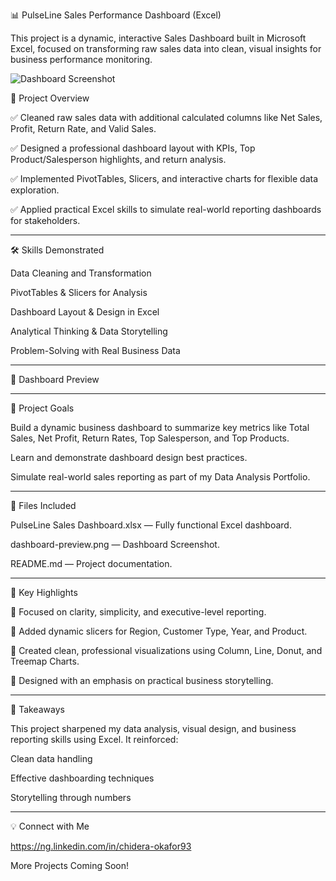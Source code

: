 
📊 PulseLine Sales Performance Dashboard (Excel)

This project is a dynamic, interactive Sales Dashboard built in Microsoft Excel, focused on transforming raw sales data into clean, visual insights for business performance monitoring.

![Dashboard Screenshot](dashboard-preview.png)

🚀 Project Overview

✅ Cleaned raw sales data with additional calculated columns like Net Sales, Profit, Return Rate, and Valid Sales.

✅ Designed a professional dashboard layout with KPIs, Top Product/Salesperson highlights, and return analysis.

✅ Implemented PivotTables, Slicers, and interactive charts for flexible data exploration.

✅ Applied practical Excel skills to simulate real-world reporting dashboards for stakeholders.



---

🛠 Skills Demonstrated

Data Cleaning and Transformation

PivotTables & Slicers for Analysis

Dashboard Layout & Design in Excel

Analytical Thinking & Data Storytelling

Problem-Solving with Real Business Data



---

🎨 Dashboard Preview




---

📌 Project Goals

Build a dynamic business dashboard to summarize key metrics like Total Sales, Net Profit, Return Rates, Top Salesperson, and Top Products.

Learn and demonstrate dashboard design best practices.

Simulate real-world sales reporting as part of my Data Analysis Portfolio.



---

📂 Files Included

PulseLine Sales Dashboard.xlsx — Fully functional Excel dashboard.

dashboard-preview.png — Dashboard Screenshot.

README.md — Project documentation.

---

📢 Key Highlights

📌 Focused on clarity, simplicity, and executive-level reporting.

📌 Added dynamic slicers for Region, Customer Type, Year, and Product.

📌 Created clean, professional visualizations using Column, Line, Donut, and Treemap Charts.

📌 Designed with an emphasis on practical business storytelling.



---

🎁 Takeaways

This project sharpened my data analysis, visual design, and business reporting skills using Excel. It reinforced:

Clean data handling

Effective dashboarding techniques

Storytelling through numbers



---

💡 Connect with Me

https://ng.linkedin.com/in/chidera-okafor93

More Projects Coming Soon!

